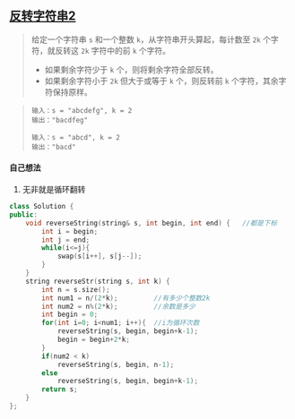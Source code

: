 ## [反转字符串2](https://leetcode.cn/problems/reverse-string-ii/description/)

> 给定一个字符串 `s` 和一个整数 `k`，从字符串开头算起，每计数至 `2k` 个字符，就反转这 `2k` 字符中的前 `k` 个字符。
>
> - 如果剩余字符少于 `k` 个，则将剩余字符全部反转。
> - 如果剩余字符小于 `2k` 但大于或等于 `k` 个，则反转前 `k` 个字符，其余字符保持原样。

> ```
> 输入：s = "abcdefg", k = 2
> 输出："bacdfeg"
> ```
>
> ```
> 输入：s = "abcd", k = 2
> 输出："bacd"
> ```



#### 自己想法

1. 无非就是循环翻转

```c++
class Solution {
public:
    void reverseString(string& s, int begin, int end) {   //都是下标
        int i = begin;
        int j = end; 
        while(i<=j){
            swap(s[i++], s[j--]);
        }
    }
    string reverseStr(string s, int k) {
        int n = s.size();
        int num1 = n/(2*k);         //有多少个整数2k
        int num2 = n%(2*k);         //余数是多少
        int begin = 0;
        for(int i=0; i<num1; i++){  //i为循环次数
            reverseString(s, begin, begin+k-1);
            begin = begin+2*k;
        }     
        if(num2 < k)
            reverseString(s, begin, n-1);
        else
            reverseString(s, begin, begin+k-1);
        return s;
    }
};
```

